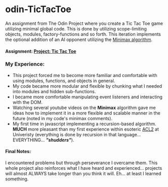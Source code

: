 # odin-TicTacToe
An assignment from The Odin Project where you create a Tic Tac Toe game utilizing minimal global code. This is done by utilizing scope-limiting objects, modules, factory-functions and so forth. This iteration implements the optional addition of an AI opponent utilizing the [Minimax algorithm](https://en.wikipedia.org/wiki/Minimax).

#### Assignment: [Project: Tic Tac Toe](https://www.theodinproject.com/lessons/node-path-javascript-tic-tac-toe)

### My Experience:
* This project forced me to become more familiar and comfortable with using modules, functions, and objects in general.
* My code became more modular and flexible by chunking what I needed into modules and hidden sub-functions.
* I became more comfortable manipulating event listeners and interacting with the DOM.
* Watching several youtube videos on the **Minimax** algorithm gave me ideas how to implement it in a more flexible and scalable manner in the future (noted in my code's minimax comments).
* My first time in javascript implementing a recursion-based algorithm. __MUCH__ more pleasant than my first experience within esoteric [ACL2](https://en.wikipedia.org/wiki/ACL2) at Univeristy (everything is done by recursion in that language... EVERYTHING... ***"shudders"***).

#### Final Notes:
I encountered problems but through perseverance I overcame them. This whole project also reinforces what I have heard and experienced... projects will almost ALWAYS take longer than you think it will. Eh... at least I learned something.